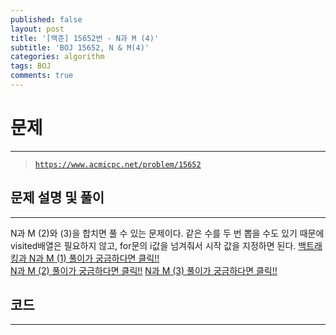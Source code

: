 ```yaml
---
published: false
layout: post
title: '[백준] 15652번 - N과 M (4)'
subtitle: 'BOJ 15652, N & M(4)'
categories: algorithm
tags: BOJ
comments: true
---
```

# **문제**
---
> [`https://www.acmicpc.net/problem/15652`](https://www.acmicpc.net/problem/15652)

## **문제 설명 및 풀이**
---
N과 M (2)와 (3)을 합치면 풀 수 있는 문제이다. 같은 수를 두 번 뽑을 수도 있기 때문에 visited배열은 필요하지 않고, for문의 i값을 넘겨줘서 시작 값을 지정하면 된다.
[백트래킹과 N과 M (1) 풀이가 궁금하다면 클릭!!](https://sundongkim-dev.github.io/algorithm/2021/01/03/algorithm-BOJ-N&M/)  
[N과 M (2) 풀이가 궁금하다면 클릭!!](https://sundongkim-dev.github.io/algorithm/2021/01/09/algorithm-BOJ-N&M(2)/)
[N과 M (3) 풀이가 궁금하다면 클릭!!](https://sundongkim-dev.github.io/algorithm/2021/01/09/algorithm-BOJ-N&M(3)/)

## **코드**
---
<script src="https://gist.github.com/sundongkim-dev/efe05b198a27d4ea280262566777940a.js"></script>
